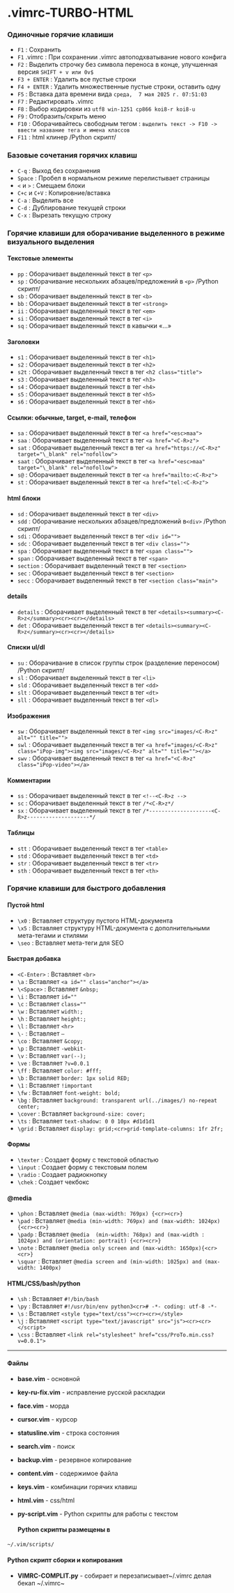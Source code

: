                                                                                                                                     
# .vimrc-TURBO-HTML


### Одиночные горячие клавиши 
- `F1` : Сохранить
- `F1` .vimrc : При сохранении .vimrc автоподхватывание нового конфига
- `F2` : Выделить строчку без символа переноса в конце, улучшенная версия `SHIFT + v или 0v$`
- `F3 + ENTER` : Удалить все пустые строки
- `F4 + ENTER` : Удалить множественные пустые строки, оставить одну
- `F5` : Вставка дата времени вида `среда,  7 мая 2025 г. 07:51:03`
- `F7` : Редактировать .vimrc 
- `F8` : Выбор кодировки из `utf8 win-1251 cp866 koi8-r koi8-u`
- `F9` : Отобразить/скрыть меню
- `F10` : Оборачивайтесь свободным тегом : `выделить текст -> F10 -> ввести название тега и имена классов`
- `F11` : html клинер /Python скрипт/

### Базовые сочетания горячих клавиш

- `C-q` :  Выход без сохранения
- `Space` : Пробел в нормальном режиме перелистывает страницы
- `<` и `>` : Смещаем блоки
- `C+c` и `C+V` :  Копировние/вставка 
- `C-a` : Выделить все
- `C-d` : Дублирование текущей строки
- `C-x` : Вырезать текущую строку
  
### Горячие клавиши для оборачивание выделенного в режиме визуального выделения

#### Текстовые элементы

- `pp` : Оборачивает выделенный текст в тег `<p>`
- `sp` : Оборачивание нескольких абзацев/предложений в `<p>` /Python скрипт/
- `sb` : Оборачивает выделенный текст в тег `<b>`
- `bb` : Оборачивает выделенный текст в тег `<strong>`
- `ii` : Оборачивает выделенный текст в тег `<em>`
- `si` : Оборачивает выделенный текст в тег `<i>`
- `sq` : Оборачивает выделенный текст в кавычки «...»

#### Заголовки

- `s1` : Оборачивает выделенный текст в тег `<h1>`
- `s2` : Оборачивает выделенный текст в тег `<h2>`
- `s2t` : Оборачивает выделенный текст в тег `<h2 class="title">`
- `s3` : Оборачивает выделенный текст в тег `<h3>`
- `s4` : Оборачивает выделенный текст в тег `<h4>`
- `s5` : Оборачивает выделенный текст в тег `<h5>`
- `s6` : Оборачивает выделенный текст в тег `<h6>`

#### Ссылки: обычные, target, e-mail, телефон

- `sa` : Оборачивает выделенный текст в тег `<a href="<esc>maa">`
- `saa` : Оборачивает выделенный текст в тег `<a href="<C-R>z">`
- `sat` : Оборачивает выделенный текст в тег `<a href="https://<C-R>z" target="\_blank" rel="nofollow">`
- `saat` : Оборачивает выделенный текст в тег `<a href="<esc>maa" target="\_blank" rel="nofollow">`
- `s@` : Оборачивает выделенный текст в тег `<a href="mailto:<C-R>z">`
- `st` : Оборачивает выделенный текст в тег `<a href="tel:<C-R>z">`

#### html блоки 

- `sd` : Оборачивает выделенный текст в тег `<div>`
- `sdd` : Оборачивание нескольких абзацев/предложений в`<div>` /Python скрипт/
- `sdi` : Оборачивает выделенный текст в тег `<div id="">`
- `sdc` : Оборачивает выделенный текст в тег `<div class="">`
- `spa` : Оборачивает выделенный текст в тег `<span class="">`
- `span` : Оборачивает выделенный текст в тег `<span>`
- `section` : Оборачивает выделенный текст в тег `<section>`
- `sec` : Оборачивает выделенный текст в тег `<section>`
- `secc` : Оборачивает выделенный текст в тег `<section class="main">`

#### details

- `details` : Оборачивает выделенный текст в тег `<details><summary><C-R>z</summary><cr><cr></details>`
- `det` : Оборачивает выделенный текст в тег `<details><summary><C-R>z</summary><cr><cr></details>`

#### Списки ul/dl

- `su` : Оборачивание в список группы строк (разделение переносом) /Python скрипт/
- `sl` : Оборачивает выделенный текст в тег `<li>`
- `sld` : Оборачивает выделенный текст в тег `<dd>`
- `slt` : Оборачивает выделенный текст в тег `<dt>`
- `sll` : Оборачивает выделенный текст в тег `<dl>`

#### Изображения

- `sw` : Оборачивает выделенный текст в тег `<img src="images/<C-R>z" alt="" title="">`
- `swl` : Оборачивает выделенный текст в тег `<a href="images/<C-R>z" class="iPop-img"><img src="images/<C-R>z" alt="" title=""></a>`
- `swv` : Оборачивает выделенный текст в тег `<a href="<C-R>z" class="iPop-video"></a>`

#### Комментарии

- `ss` : Оборачивает выделенный текст в тег `<!--<C-R>z -->`
- `sc` : Оборачивает выделенный текст в тег `/*<C-R>z*/`
- `sx` : Оборачивает выделенный текст в тег `/*--------------------<C-R>z--------------------*/`

#### Таблицы

- `stt` : Оборачивает выделенный текст в тег `<table>`
- `std` : Оборачивает выделенный текст в тег `<td>`
- `str` : Оборачивает выделенный текст в тег `<tr>`
- `sth` : Оборачивает выделенный текст в тег `<th>`
  
### Горячие клавиши для быстрого добавления

#### Пустой html

- `\x0` : Вставляет структуру пустого HTML-документа
- `\x5` : Вставляет структуру HTML-документа с дополнительными мета-тегами и стилями
- `\seo` : Вставляет мета-теги для SEO

#### Быстрая добавка

- `<C-Enter>` : Вставляет `<br>`
- `\a` : Вставляет `<a id="" class="anchor"></a>`
- `\<Space>` : Вставляет `&nbsp;`
- `\i` : Вставляет `id=""`
- `\c` : Вставляет `class=""`
- `\w` : Вставляет `width:;`
- `\h` : Вставляет `height:;`
- `\l` : Вставляет `<hr>`
- `\-` : Вставляет `–`
- `\co` : Вставляет `&copy;`
- `\p` : Вставляет `-webkit-`
- `\v` : Вставляет `var(--);`
- `\ve` : Вставляет `?v=0.0.1`
- `\ff` : Вставляет `color: #fff;`
- `\b` : Вставляет `border: 1px solid RED;`
- `\1` : Вставляет `!important`
- `\fw` : Вставляет `font-weight: bold;`
- `\bg` : Вставляет `background: transparent url(../images/) no-repeat center;`
- `\cover` : Вставляет `background-size: cover;`
- `\ts` : Вставляет `text-shadow: 0 0 10px #d1d1d1`
- `\grid` : Вставляет `display: grid;<cr>grid-template-columns: 1fr 2fr;`

#### Формы

- `\texter` : Создает форму с текстовой областью
- `\input` : Создает форму с текстовым полем
- `\radio` : Создает радиокнопку
- `\chek` : Создает чекбокс

#### @media

- `\phon` : Вставляет `@media (max-width: 769px) {<cr><cr>}`
- `\pad` : Вставляет `@media (min-width: 769px) and (max-width: 1024px){<cr><cr>}`
- `\padp` : Вставляет `@media  (min-width: 768px) and (max-width : 1024px) and (orientation: portrait) {<cr><cr>}`
- `\note` : Вставляет `@media only screen and (max-width: 1650px){<cr><cr>}`
- `\squar` : Вставляет `@media screen and (min-width: 1025px) and (max-width: 1400px)`

#### HTML/CSS/bash/python

- `\sh` : Вставляет `#!/bin/bash`
- `\py` : Вставляет `#!/usr/bin/env python3<cr># -*- coding: utf-8 -*-`
- `\s` : Вставляет `<style type="text/css"><cr><cr></style>`
- `\j` : Вставляет `<script type="text/javascript" src="js"><cr><cr></script>`
- `\css` : Вставляет `<link rel="stylesheet" href="css/ProTo.min.css?v=0.0.1">`


---


#### Файлы

- **base.vim** - основной
- **key-ru-fix.vim** - исправление русской раскладки
- **face.vim** - морда
- **cursor.vim** - курсор
- **statusline.vim** - строка состояния
- **search.vim** - поиск
- **backup.vim** - резервное копирование
- **content.vim** - содержимое файла
- **keys.vim** - комбинации горячих клавиш
- **html.vim** - css/html
- **py-script.vim** - Python скрипты для работы с текстом

  #### Python скрипты размещены в
```HTML
~/.vim/scripts/
```

####  Python скрипт сборки и копирования 
- **VIMRC-COMPLIT.py**  - собирает и перезаписывает~/.vimrc делая бекап ~/.vimrc~


